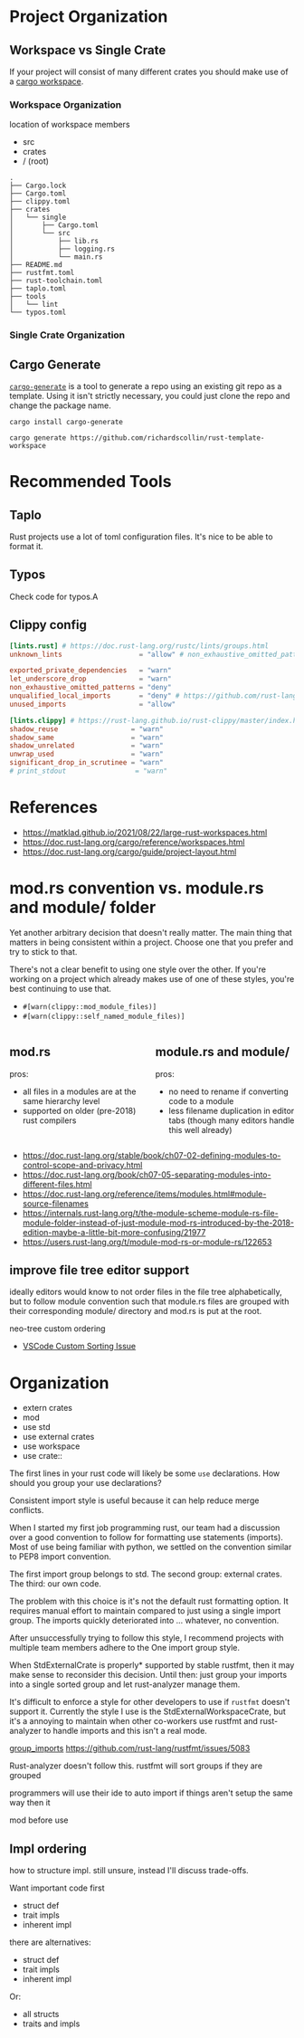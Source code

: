 # Project Organization

## Workspace vs Single Crate

If your project will consist of many different crates you should make use of a [cargo workspace](https://doc.rust-lang.org/cargo/reference/workspaces.html).

### Workspace Organization

location of workspace members

- src
- crates
- / (root)

```
.
├── Cargo.lock
├── Cargo.toml
├── clippy.toml
├── crates
│   └── single
│       ├── Cargo.toml
│       └── src
│           ├── lib.rs
│           ├── logging.rs
│           └── main.rs
├── README.md
├── rustfmt.toml
├── rust-toolchain.toml
├── taplo.toml
├── tools
│   └── lint
└── typos.toml
```

### Single Crate Organization

## Cargo Generate

[`cargo-generate`](https://crates.io/crates/cargo-generate) is a tool to generate a repo using an existing git repo as a template.
Using it isn't strictly necessary, you could just clone the repo and change the package name.

```
cargo install cargo-generate
```

```
cargo generate https://github.com/richardscollin/rust-template-workspace
```

# Recommended Tools

## Taplo

Rust projects use a lot of toml configuration files. It's nice to be able to format it.

## Typos

Check code for typos.A


## Clippy config

```toml
[lints.rust] # https://doc.rust-lang.org/rustc/lints/groups.html
unknown_lints                   = "allow" # non_exhaustive_omitted_patterns, unqualified_local_imports

exported_private_dependencies   = "warn"
let_underscore_drop             = "warn"
non_exhaustive_omitted_patterns = "deny"
unqualified_local_imports       = "deny" # https://github.com/rust-lang/rust/pull/125645
unused_imports                  = "allow"

[lints.clippy] # https://rust-lang.github.io/rust-clippy/master/index.html
shadow_reuse                  = "warn"
shadow_same                   = "warn"
shadow_unrelated              = "warn"
unwrap_used                   = "warn"
significant_drop_in_scrutinee = "warn"
# print_stdout                 = "warn"
```


# References

- <https://matklad.github.io/2021/08/22/large-rust-workspaces.html>
- <https://doc.rust-lang.org/cargo/reference/workspaces.html>
- <https://doc.rust-lang.org/cargo/guide/project-layout.html>



# mod.rs convention vs. module.rs and module/ folder

Yet another arbitrary decision that doesn't really matter.
The main thing that matters in being consistent within a project.
Choose one that you prefer and try to stick to that.


There's not a clear benefit to using one style over the other.
If you're working on a project which already makes use of one
of these styles, you're best continuing to use that.

- `#[warn(clippy::mod_module_files)]`
- `#[warn(clippy::self_named_module_files)]`

<div style="display: flex; gap: 12px;">
<div style="width: 100%;">

## mod.rs
pros:
- all files in a modules are at the same hierarchy level
- supported on older (pre-2018) rust compilers

</div>
<div style="width: 100%;">

## module.rs and module/
pros:
- no need to rename if converting code to a module
- less filename duplication in editor tabs (though many editors handle this well already)

</div>
</div>

- <https://doc.rust-lang.org/stable/book/ch07-02-defining-modules-to-control-scope-and-privacy.html>
- <https://doc.rust-lang.org/book/ch07-05-separating-modules-into-different-files.html>
- <https://doc.rust-lang.org/reference/items/modules.html#module-source-filenames>
- <https://internals.rust-lang.org/t/the-module-scheme-module-rs-file-module-folder-instead-of-just-module-mod-rs-introduced-by-the-2018-edition-maybe-a-little-bit-more-confusing/21977>
- <https://users.rust-lang.org/t/module-mod-rs-or-module-rs/122653>

## improve file tree editor support

ideally editors would know to not order files in the file tree alphabetically, but to follow module convention such that module.rs files are grouped with their corresponding module/ directory and mod.rs is put at the root.

neo-tree custom ordering

- [VSCode Custom Sorting Issue](https://github.com/microsoft/vscode/issues/27286)



# Organization

- extern crates
- mod
- use std
- use external crates
- use workspace
- use crate::

The first lines in your rust code will likely be some `use` declarations. How should you group your use declarations?

Consistent import style is useful because it can help reduce merge conflicts.

When I started my first job programming rust, our team had a discussion over a good convention to follow
for formatting use statements (imports). Most of use being familiar with python, we settled on the convention similar
to PEP8 import convention.

The first import group belongs to std. The second group: external crates. The third: our own code.

The problem with this choice is it's not the default rust formatting option. It requires manual effort to maintain compared to just using a single import
group. The imports quickly deteriorated into ... whatever, no convention.

After unsuccessfully trying to follow this style, I recommend projects with multiple team members adhere to the One import group style.

When StdExternalCrate is properly* supported by stable rustfmt, then it may make sense to reconsider this decision. Until then:
just group your imports into a single sorted group and let rust-analyzer manage them.

It's difficult to enforce a style for other developers to use if `rustfmt` doesn't support it.
Currently the style I use is the StdExternalWorkspaceCrate, but it's a annoying to maintain
when other co-workers use rustfmt and rust-analyzer to handle imports and this isn't a real mode.

[group_imports](https://rust-lang.github.io/rustfmt/?version=v1.6.0&search=#group_imports)
<https://github.com/rust-lang/rustfmt/issues/5083>

Rust-analyzer doesn't follow this.
rustfmt will sort groups if they are grouped

programmers will use their ide to auto import if things aren't setup the same way then it

mod before use
<!-- imports layout 
I also personally prefer imports_layout = vertical, but I think that might be too opinionated

others thoughts
https://github.com/rust-lang/compiler-team/issues/750
-->


## Impl ordering

how to structure impl. still unsure, instead I'll discuss trade-offs.

Want important code first

- struct def
- trait impls
- inherent impl

there are alternatives:

- struct def
- trait impls
- inherent impl

Or:

- all structs
- traits and impls

